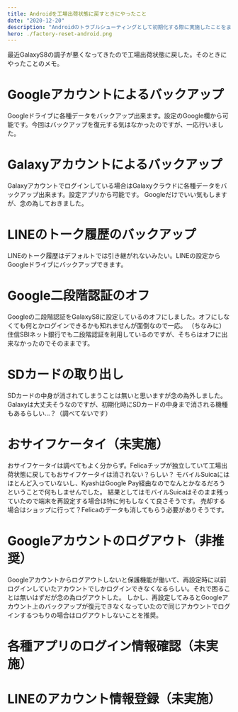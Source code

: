 ```yaml
---
title: Androidを工場出荷状態に戻すときにやったこと
date: "2020-12-20"
description: "Androidのトラブルシューティングとして初期化する際に実施したことをまとめました。"
hero: ./factory-reset-android.png
---
```


最近GalaxyS8の調子が悪くなってきたので工場出荷状態に戻した。そのときにやったことのメモ。

# Googleアカウントによるバックアップ
Googleドライブに各種データをバックアップ出来ます。設定のGoogle欄から可能です。今回はバックアップを復元する気はなかったのですが、一応行いました。
# Galaxyアカウントによるバックアップ
Galaxyアカウントでログインしている場合はGalaxyクラウドに各種データをバックアップ出来ます。設定アプリから可能です。
Googleだけでいい気もしますが、念の為しておきました。
# LINEのトーク履歴のバックアップ
LINEのトーク履歴はデフォルトでは引き継がれないみたい。LINEの設定からGoogleドライブにバックアップできます。
# Google二段階認証のオフ
Googleの二段階認証をGalaxyS8に設定しているのオフにしました。オフにしなくても何とかログインできるかも知れませんが面倒なので一応。
（ちなみに）住信SBIネット銀行でも二段階認証を利用しているのですが、そちらはオフに出来なかったのでそのままです。
# SDカードの取り出し
SDカードの中身が消されてしまうことは無いと思いますが念の為外しました。Galaxyは大丈夫そうなのですが、初期化時にSDカードの中身まで消される機種もあるらしい...？（調べてないです）
# おサイフケータイ（未実施）
おサイフケータイは調べてもよく分からず。Felicaチップが独立していて工場出荷状態に戻してもおサイフケータイは消されない？らしい？
モバイルSuicaにはほとんど入っていないし、KyashはGoogle Pay経由なのでなんとかなるだろうということで何もしませんでした。
結果としてはモバイルSuicaはそのまま残っていたので端末を再設定する場合は特に何もしなくて良さそうです。
売却する場合はショップに行って？Felicaのデータも消してもらう必要がありそうです。
# Googleアカウントのログアウト（非推奨）
Googleアカウントからログアウトしないと保護機能が働いて、再設定時に以前ログインしていたアカウントでしかログインできなくなるらしい。それで困ることは無いはずだが念の為ログアウトした。
しかし、再設定してみるとGoogleアカウント上のバックアップが復元できなくなっていたので同じアカウントでログインするつもりの場合はログアウトしないことを推奨。
# 各種アプリのログイン情報確認（未実施）
# LINEのアカウント情報登録（未実施）

